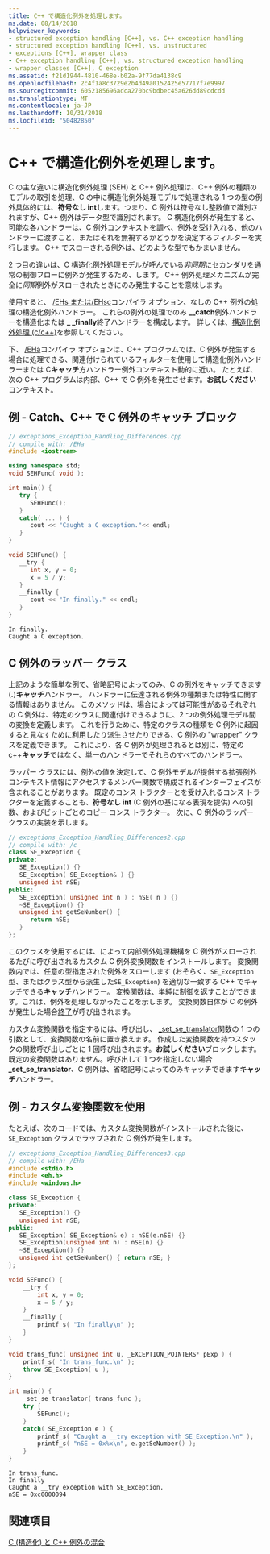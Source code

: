 ```yaml
---
title: C++ で構造化例外を処理します。
ms.date: 08/14/2018
helpviewer_keywords:
- structured exception handling [C++], vs. C++ exception handling
- structured exception handling [C++], vs. unstructured
- exceptions [C++], wrapper class
- C++ exception handling [C++], vs. structured exception handling
- wrapper classes [C++], C exception
ms.assetid: f21d1944-4810-468e-b02a-9f77da4138c9
ms.openlocfilehash: 2c4f1a8c3729e2b4d49a0152425e57717f7e9997
ms.sourcegitcommit: 6052185696adca270bc9bdbec45a626dd89cdcdd
ms.translationtype: MT
ms.contentlocale: ja-JP
ms.lasthandoff: 10/31/2018
ms.locfileid: "50482850"
---
```

# <a name="handle-structured-exceptions-in-c"></a>C++ で構造化例外を処理します。

C の主な違いに構造化例外処理 (SEH) と C++ 例外処理は、C++ 例外の種類のモデルの取引を処理、C の中に構造化例外処理モデルで処理される 1 つの型の例外具体的には、**符号なし int**します。つまり、C 例外は符号なし整数値で識別されますが、C++ 例外はデータ型で識別されます。 C 構造化例外が発生すると、可能な各ハンドラーは、C 例外コンテキストを調べ、例外を受け入れる、他のハンドラーに渡すこと、またはそれを無視するかどうかを決定するフィルターを実行します。 C++ でスローされる例外は、どのような型でもかまいません。

2 つ目の違いは、C 構造化例外処理モデルが呼んでいる*非同期*にセカンダリを通常の制御フローに例外が発生するため、します。 C++ 例外処理メカニズムが完全に*同期*例外がスローされたときにのみ発生することを意味します。

使用すると、 [/EHs または/EHsc](../build/reference/eh-exception-handling-model.md)コンパイラ オプション、なしの C++ 例外の処理の構造化例外ハンドラー。 これらの例外の処理でのみ **__catch**例外ハンドラーを構造化または **_ _finally**終了ハンドラーを構成します。 詳しくは、[構造化例外処理 (c/c++)](structured-exception-handling-c-cpp.md)を参照してください。

下、 [/EHa](../build/reference/eh-exception-handling-model.md)コンパイラ オプションは、C++ プログラムでは、C 例外が発生する場合に処理できる、関連付けられているフィルターを使用して構造化例外ハンドラーまたは C**キャッチ**方ハンドラー例外コンテキスト動的に近い。 たとえば、次の C++ プログラムは内部、C++ で C 例外を発生させます。**お試しください**コンテキスト。

## <a name="example---catch-a-c-exception-in-a-c-catch-block"></a>例 - Catch、C++ で C 例外のキャッチ ブロック

```cpp
// exceptions_Exception_Handling_Differences.cpp
// compile with: /EHa
#include <iostream>

using namespace std;
void SEHFunc( void );

int main() {
   try {
      SEHFunc();
   }
   catch( ... ) {
      cout << "Caught a C exception."<< endl;
   }
}

void SEHFunc() {
   __try {
      int x, y = 0;
      x = 5 / y;
   }
   __finally {
      cout << "In finally." << endl;
   }
}
```

```Output
In finally.
Caught a C exception.
```

## <a name="c-exception-wrapper-classes"></a>C 例外のラッパー クラス

上記のような簡単な例で、省略記号によってのみ、C の例外をキャッチできます (**.**)**キャッチ**ハンドラー。 ハンドラーに伝達される例外の種類または特性に関する情報はありません。 このメソッドは、場合によっては可能性があるそれぞれの C 例外は、特定のクラスに関連付けできるように、2 つの例外処理モデル間の変換を定義します。 これを行うために、特定のクラスの種類を C 例外に起因すると見なすために利用したり派生させたりできる、C 例外の "wrapper" クラスを定義できます。 これにより、各 C 例外が処理されるとは別に、特定の c++**キャッチ**ではなく、単一のハンドラーでそれらのすべてのハンドラー。

ラッパー クラスには、例外の値を決定して、C 例外モデルが提供する拡張例外コンテキスト情報にアクセスするメンバー関数で構成されるインターフェイスが含まれることがあります。 既定のコンス トラクターとを受け入れるコンス トラクターを定義することも、**符号なし int** (C 例外の基になる表現を提供) への引数、およびビットごとのコピー コンス トラクター。 次に、C 例外のラッパー クラスの実装を示します。

```cpp
// exceptions_Exception_Handling_Differences2.cpp
// compile with: /c
class SE_Exception {
private:
   SE_Exception() {}
   SE_Exception( SE_Exception& ) {}
   unsigned int nSE;
public:
   SE_Exception( unsigned int n ) : nSE( n ) {}
   ~SE_Exception() {}
   unsigned int getSeNumber() {
      return nSE;
   }
};
```

このクラスを使用するには、によって内部例外処理機構を C 例外がスローされるたびに呼び出されるカスタム C 例外変換関数をインストールします。 変換関数内では、任意の型指定された例外をスローします (おそらく、`SE_Exception`型、またはクラス型から派生した`SE_Exception`) を適切な一致する C++ でキャッチできる**キャッチ**ハンドラー。 変換関数は、単純に制御を返すことができます。これは、例外を処理しなかったことを示します。 変換関数自体が C の例外が発生した場合[終了](../c-runtime-library/reference/terminate-crt.md)が呼び出されます。

カスタム変換関数を指定するには、呼び出し、 [_set_se_translator](../c-runtime-library/reference/set-se-translator.md)関数の 1 つの引数として、変換関数の名前に置き換えます。 作成した変換関数を持つスタックの関数呼び出しごとに 1 回呼び出されます。**お試しください**ブロックします。 既定の変換関数はありません。呼び出して 1 つを指定しない場合 **_set_se_translator**、C 例外は、省略記号によってのみキャッチできます**キャッチ**ハンドラー。

## <a name="example---use-a-custom-translation-function"></a>例 - カスタム変換関数を使用

たとえば、次のコードでは、カスタム変換関数がインストールされた後に、`SE_Exception` クラスでラップされた C 例外が発生します。

```cpp
// exceptions_Exception_Handling_Differences3.cpp
// compile with: /EHa
#include <stdio.h>
#include <eh.h>
#include <windows.h>

class SE_Exception {
private:
   SE_Exception() {}
   unsigned int nSE;
public:
   SE_Exception( SE_Exception& e) : nSE(e.nSE) {}
   SE_Exception(unsigned int n) : nSE(n) {}
   ~SE_Exception() {}
   unsigned int getSeNumber() { return nSE; }
};

void SEFunc() {
    __try {
        int x, y = 0;
        x = 5 / y;
    }
    __finally {
        printf_s( "In finally\n" );
    }
}

void trans_func( unsigned int u, _EXCEPTION_POINTERS* pExp ) {
    printf_s( "In trans_func.\n" );
    throw SE_Exception( u );
}

int main() {
    _set_se_translator( trans_func );
    try {
        SEFunc();
    }
    catch( SE_Exception e ) {
        printf_s( "Caught a __try exception with SE_Exception.\n" );
        printf_s( "nSE = 0x%x\n", e.getSeNumber() );
    }
}
```

```Output
In trans_func.
In finally
Caught a __try exception with SE_Exception.
nSE = 0xc0000094
```

## <a name="see-also"></a>関連項目

[C (構造化) と C++ 例外の混合](../cpp/mixing-c-structured-and-cpp-exceptions.md)
